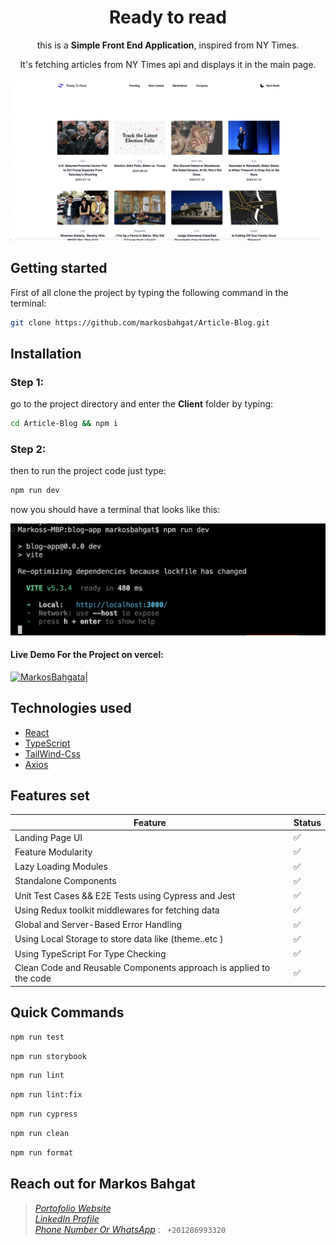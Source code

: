 <div align="center">

# Ready to read

this is a **Simple Front End Application**, inspired from NY Times.

It's fetching articles from NY Times api and displays it in the main page. <br />

</div>

![Client Preview](/src/assets/images/preview.png)

## Getting started

First of all clone the project by typing the following command in the terminal:

```sh
git clone https://github.com/markosbahgat/Article-Blog.git
```

## Installation

### Step 1:

go to the project directory and enter the **Client** folder by typing:

```sh
cd Article-Blog && npm i
```

### Step 2:

then to run the project code just type:

```sh
npm run dev
```

now you should have a terminal that looks like this:

![Terminal](/src/assets/images/terminal-preview.png)

#### Live Demo For the Project on vercel:

[![MarkosBahgata|](https://static.agilitycms.com/logos/full-logo-black-on-white-vercel_20200827182255_0.png)](https://softec-task.vercel.app/)

## Technologies used

- [React](https://angular.io/)
- [TypeScript](https://www.typescriptlang.org/)
- [TailWind-Css](https://tailwindcss.com/)
- [Axios](https://axios.com/)

## Features set

| Feature                                                            | Status |
| ------------------------------------------------------------------ | ------ |
| Landing Page UI                                                    | ✅     |
| Feature Modularity                                                 | ✅     |
| Lazy Loading Modules                                               | ✅     |
| Standalone Components                                              | ✅     |
| Unit Test Cases && E2E Tests using Cypress and Jest                | ✅     |
| Using Redux toolkit middlewares for fetching data                  | ✅     |
| Global and Server-Based Error Handling                             | ✅     |
| Using Local Storage to store data like (theme..etc )               | ✅     |
| Using TypeScript For Type Checking                                 | ✅     |
| Clean Code and Reusable Components approach is applied to the code | ✅     |

## Quick Commands

```sh
npm run test
```

```sh
npm run storybook
```

```sh
npm run lint
```

```sh
npm run lint:fix
```

```sh
npm run cypress
```

```sh
npm run clean
```

```sh
npm run format
```

## Reach out for Markos Bahgat

> [_Portofolio Website_](https://markosbahgat.com)  
> [_LinkedIn Profile_](https://www.linkedin.com/in/markos-bahgat-9a7178216)  
> [_Phone Number Or WhatsApp_]() : ` +201286993320`
